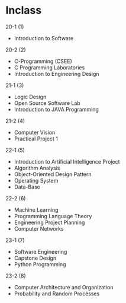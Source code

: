 # Inclass

20-1 (1)
- Introduction to Software

20-2 (2)
- C-Programming (CSEE)
- C Programming Laboratories
- Introduction to Engineering Design

21-1 (3)
- Logic Design
- Open Source Software Lab
- Introduction to JAVA Programming

21-2 (4)
- Computer Vision
- Practical Project 1

22-1 (5)
- Introduction to Artificial Intelligence Project
- Algorithm Analysis
- Object-Oriented Design Pattern
- Operating System
- Data-Base

22-2 (6)
- Machine Learning
- Programming Language Theory
- Engineering Project Planning
- Computer Networks

23-1 (7)
- Software Engineering
- Capstone Design
- Python Programming

23-2 (8)
- Computer Architecture and Organization
- Probability and Random Processes
